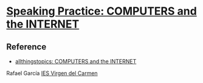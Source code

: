 # [Speaking Practice: COMPUTERS and the INTERNET](https://rafaies.github.io/computers-internet/index.html "slide presentation")

## Reference

- [allthingstopics: COMPUTERS and the INTERNET](https://www.allthingstopics.com/computers-and-internet.html)

Rafael García 
[IES Virgen del Carmen](https://www.iesvirgendelcarmen.com)


